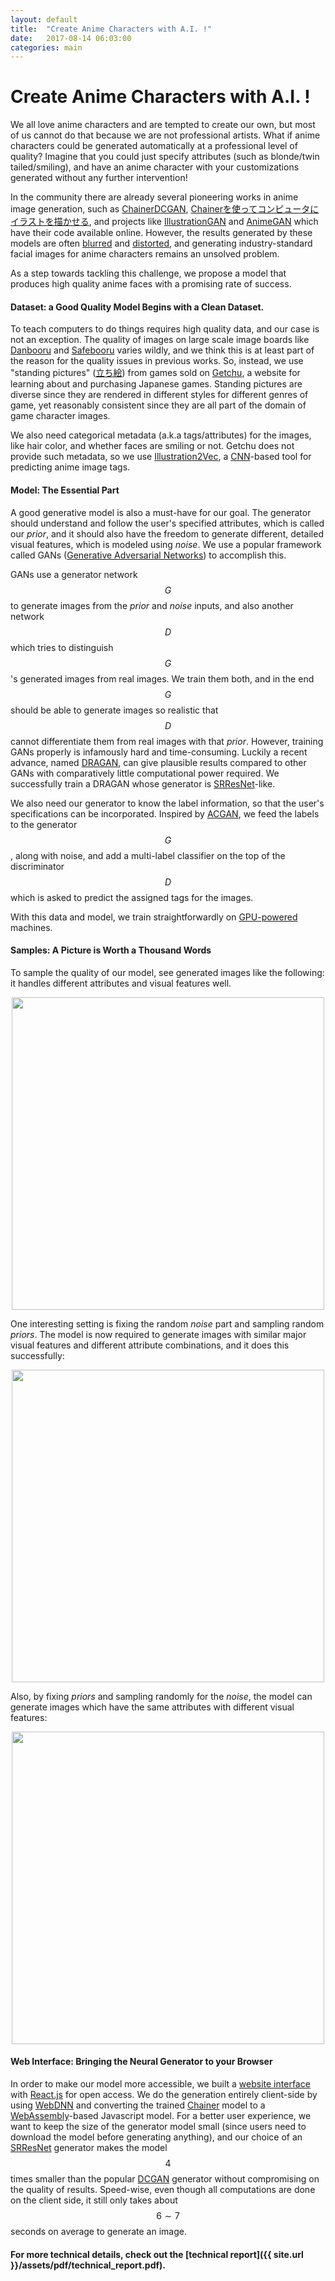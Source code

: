 ```yaml
---
layout: default
title:  "Create Anime Characters with A.I. !"
date:   2017-08-14 06:03:00
categories: main
---
```


# Create Anime Characters with A.I. !

We all love anime characters and are tempted to create our own,
but most of us cannot do that because we are not professional artists.
What if anime characters could be generated automatically at a professional level of quality?  Imagine that you could just specify attributes (such as blonde/twin tailed/smiling), and have an anime character with your customizations generated without any further intervention!

In the community there are already several pioneering works in anime image generation, such as [ChainerDCGAN](https://github.com/pfnet-research/chainer-gan-lib), [Chainerを使ってコンピュータにイラストを描かせる](http://qiita.com/rezoolab/items/5cc96b6d31153e0c86bc), and projects like [IllustrationGAN](https://github.com/tdrussell/IllustrationGAN) and [AnimeGAN](https://github.com/jayleicn/animeGAN) which have their code available online.
However, the results generated by these models are often [blurred](https://github.com/jayleicn/animeGAN/blob/master/images/fake_sample.png) and [distorted](https://qiita-image-store.s3.amazonaws.com/0/61296/7838e32d-1ca9-be96-ddd9-2e400be99ea1.jpeg),
and generating industry-standard facial images for anime characters remains an unsolved problem. 

As a step towards tackling this challenge, we propose a model that produces high quality anime faces with a promising rate of success.

#### Dataset: a Good Quality Model Begins with a Clean Dataset.

To teach computers to do things requires high quality data, and our case is not an exception.
The quality of images on large scale image boards like [Danbooru](https://danbooru.donmai.us) and [Safebooru](https://safebooru.org) varies wildly, and we think this is at least part of the reason for the quality issues in previous works.
So, instead, we use "standing pictures" ([立ち絵](http://dic.nicovideo.jp/a/%E7%AB%8B%E3%81%A1%E7%B5%B5)) from games sold on [Getchu](http://www.getchu.com), a website for learning about and purchasing Japanese games.
Standing pictures are diverse since they are rendered in different styles for different genres of game, yet reasonably consistent since they are all part of the domain of game character images.

We also need categorical metadata (a.k.a tags/attributes) for the images, like hair color, and whether faces are smiling or not.
Getchu does not provide such metadata, so we use [Illustration2Vec](http://illustration2vec.net/), a [CNN](https://cs231n.github.io/convolutional-networks/)-based tool for predicting anime image tags.

#### Model: The Essential Part

A good generative model is also a must-have for our goal.
The generator should understand and follow the user's specified attributes, which is called our _prior_,
and it should also have the freedom to generate different, detailed visual features, which is modeled using _noise_.
We use a popular framework called GANs ([Generative Adversarial Networks](https://papers.nips.cc/paper/5423-generative-adversarial-nets)) to accomplish this.

GANs use a generator network $$G$$ to generate images from the _prior_ and _noise_ inputs,
and also another network $$D$$ which tries to distinguish $$G$$'s generated images from real images.
We train them both, and in the end $$G$$ should be able to generate images so realistic that $$D$$ cannot differentiate them from real images with that _prior_.
However, training GANs properly is infamously hard and time-consuming.
Luckily a recent advance, named [DRAGAN](https://arxiv.org/abs/1705.07215),
can give plausible results compared to other GANs with comparatively little computational power required. We successfully train a DRAGAN whose generator is [SRResNet](https://arxiv.org/abs/1609.04802)-like.

We also need our generator to know the label information, so that the user's specifications can be incorporated. Inspired by [ACGAN](https://arxiv.org/abs/1610.09585),
we feed the labels to the generator $$G$$, along with noise, and add a multi-label classifier on the top of the discriminator $$D$$ which is asked to predict the assigned tags for the images.

With this data and model, we train straightforwardly on [GPU-powered](http://www.nvidia.com/object/machine-learning.html) machines.

#### Samples: A Picture is Worth a Thousand Words

To sample the quality of our model, see generated images like the following: it handles different attributes and visual features well.

<center><img src="{{ site.url }}/assets/news-img/samples.jpg" align="middle" width="500"></center>

One interesting setting is fixing the random _noise_ part and sampling random _priors_. The model is now required to generate images with similar major visual features and different attribute combinations, and it does this successfully:

<center><img src="{{ site.url }}/assets/news-img/fixed_noise.jpg" align="middle" width="500"></center>

Also, by fixing _priors_ and sampling randomly for the _noise_, the model can generate images which have the same attributes with different visual features:

<center><img src="{{ site.url }}/assets/news-img/fix_attributes_a.png" align="middle" width="500"></center>

#### Web Interface: Bringing the Neural Generator to your Browser

In order to make our model more accessible, we built a [website interface](http://make.girls.moe) with [React.js](https://facebook.github.io/react/) for open access.
We do the generation entirely client-side by using [WebDNN](https://mil-tokyo.github.io/webdnn/) and converting the trained [Chainer](https://chainer.org/) model to a [WebAssembly](http://webassembly.org/)-based Javascript model.
For a better user experience, we want to keep the size of the generator model small (since users need to download the model before generating anything),
and our choice of an [SRResNet](https://arxiv.org/abs/1609.04802) generator makes the model $$4$$ times smaller than the popular [DCGAN](https://arxiv.org/abs/1511.06434) generator without compromising on the quality of results.
Speed-wise, even though all computations are done on the client side, it still only takes about $$6\sim 7$$ seconds on average to generate an image.


#### For more technical details, check out the [technical report]({{ site.url }}/assets/pdf/technical_report.pdf).
